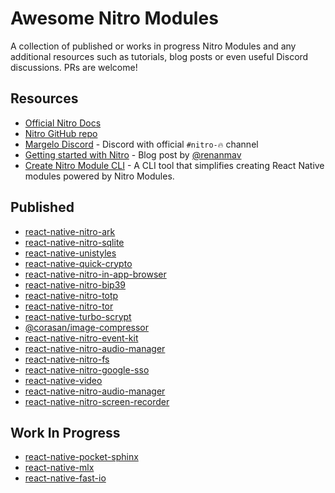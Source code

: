 # Awesome Nitro Modules

A collection of published or works in progress Nitro Modules and any additional resources such as tutorials, blog posts or even useful Discord discussions. PRs are welcome!

## Resources

- [Official Nitro Docs](https://nitro.margelo.com/)
- [Nitro GitHub repo](https://github.com/mrousavy/nitro)
- [Margelo Discord](https://discord.com/invite/6CSHz2qAvA) - Discord with official `#nitro-🔥` channel
- [Getting started with Nitro](https://www.renanmav.com/blog/getting-started-with-nitro) - Blog post by [@renanmav](https://github.com/renanmav)
- [Create Nitro Module CLI](https://github.com/patrickkabwe/create-nitro-module) - A CLI tool that simplifies creating React Native modules powered by Nitro Modules.

## Published

- [react-native-nitro-ark](https://github.com/BlixtWallet/react-native-nitro-ark)
- [react-native-nitro-sqlite](https://github.com/margelo/react-native-nitro-sqlite)
- [react-native-unistyles](https://github.com/jpudysz/react-native-unistyles)
- [react-native-quick-crypto](https://github.com/margelo/react-native-quick-crypto)
- [react-native-nitro-in-app-browser](https://github.com/patrickkabwe/react-native-nitro-in-app-browser)
- [react-native-nitro-bip39](https://github.com/ronickg/react-native-nitro-bip39)
- [react-native-nitro-totp](https://github.com/4cc3ssX/react-native-nitro-totp)
- [react-native-nitro-tor](https://github.com/niteshbalusu11/react-native-nitro-tor)
- [react-native-turbo-scrypt](https://github.com/litecoin-foundation/react-native-turbo-scrypt)
- [@corasan/image-compressor](https://github.com/corasan/image-compressor)
- [react-native-nitro-event-kit](https://github.com/VladyslavMartynov10/react-native-nitro-event-kit)
- [react-native-nitro-audio-manager](https://github.com/ChristopherGabba/react-native-nitro-audio-manager)
- [react-native-nitro-fs](https://github.com/patrickkabwe/react-native-nitro-fs)
- [react-native-nitro-google-sso](https://github.com/patrickkabwe/react-native-nitro-google-sso)
- [react-native-video](https://github.com/TheWidlarzGroup/react-native-video/tree/v7)
- [react-native-nitro-audio-manager](https://github.com/ChristopherGabba/react-native-nitro-audio-manager)
- [react-native-nitro-screen-recorder](https://github.com/ChristopherGabba/react-native-nitro-screen-recorder)

## Work In Progress

- [react-native-pocket-sphinx](https://github.com/frankcalise/react-native-pocketsphinx)
- [react-native-mlx](https://github.com/corasan/react-native-mlx)
- [react-native-fast-io](https://github.com/callstackincubator/react-native-fast-io)
